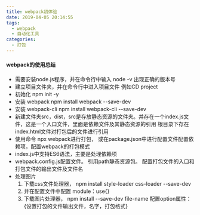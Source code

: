 ```yaml
---
title: webpack初体验
date: 2019-04-05 20:14:55
tags: 
  - webpack 
  - 自动化工具
categories:
  - 打包
---
```

#### webpack的使用总结

* 需要安装node.js程序，并在命令行中输入 node -v 出现正确的版本号
* 建立项目文件夹，并在命令行中进入项目文件 例如CD project
* 初始化 npm init -y
* 安装 webpack npm install webpack --save-dev
* 安装 webpack-cli npm install webpack-cli --save-dev
* 新建文件夹src，dist，src是存放静态资源的文件夹。并存在一个index.js文件，这是一个入口文件，里面是依赖文件及其静态资源的引用 根目录下存在index.html文件对打包后的文件进行引用
* 使用命令 npx webpack进行打包， 或在package.json中进行配置文件配置依赖项，配置webpack的打包模式
* index.js中支持ES6语法，主要是处理依赖项
* webpack.config.js配置文件。 引用path静态资源包。 配置打包文件的入口和打包文件的输出文件及文件名
* 处理图片
  1) 下载css文件处理器， npm install style-loader css-loader --save-dev
  2) 并在配置文件中配置 module：use{}
  3) 下载图片处理器， npm install --save-dev file-name  配置option属性：{设置打包的文件输出文件，名字，打包格式}

